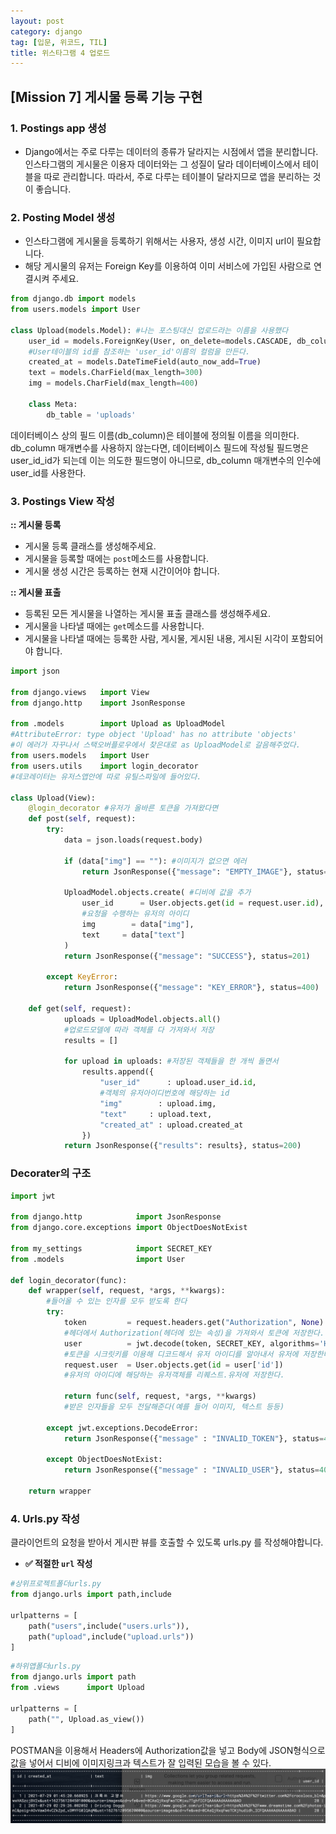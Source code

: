 ```yaml
---
layout: post
category: django
tag: [입문, 위코드, TIL]
title: 위스타그램 4 업로드
---
```


## [Mission 7] 게시물 등록 기능 구현

### 1. Postings app 생성

- Django에서는 주로 다루는 데이터의 종류가 달라지는 시점에서 앱을 분리합니다. 인스타그램의 게시물은 이용자 데이터와는 그 성질이 달라 데이터베이스에서 테이블을 따로 관리합니다. 따라서, 주로 다루는 테이블이 달라지므로 앱을 분리하는 것이 좋습니다.

### 2. Posting Model 생성

- 인스타그램에 게시물을 등록하기 위해서는 사용자, 생성 시간, 이미지 url이 필요합니다.
- 해당 게시물의 유저는 Foreign Key를 이용하여 이미 서비스에 가입된 사람으로 연결시켜 주세요.

```python
from django.db import models
from users.models import User

class Upload(models.Model): #나는 포스팅대신 업로드라는 이름을 사용했다
    user_id = models.ForeignKey(User, on_delete=models.CASCADE, db_column='user_id')
    #User테이블의 id를 참조하는 'user_id'이름의 컬럼을 만든다.
    created_at = models.DateTimeField(auto_now_add=True)
    text = models.CharField(max_length=300)
    img = models.CharField(max_length=400)
    
    class Meta:
        db_table = 'uploads'
```

데이터베이스 상의 필드 이름(db_column)은 테이블에 정의될 이름을 의미한다.
db_column 매개변수를 사용하지 않는다면, 데이터베이스 필드에 작성될 필드명은 user_id_id가 되는데 이는 의도한 필드명이 아니므로, db_column 매개변수의 인수에 user_id를 사용한다.

### 3. Postings View 작성

**:: 게시물 등록**

- 게시물 등록 클래스를 생성해주세요.
- 게시물을 등록할 때에는 `post`메소드를 사용합니다.
- 게시물 생성 시간은 등록하는 현재 시간이어야 합니다.

**:: 게시물 표출**

- 등록된 모든 게시물을 나열하는 게시물 표출 클래스를 생성해주세요.
- 게시물을 나타낼 때에는 `get`메소드를 사용합니다.
- 게시물을 나타낼 때에는 등록한 사람, 게시물, 게시된 내용, 게시된 시각이 포함되어야 합니다.

```python
import json

from django.views   import View
from django.http    import JsonResponse

from .models        import Upload as UploadModel 
#AttributeError: type object 'Upload' has no attribute 'objects'
#이 에러가 자꾸나서 스택오버플로우에서 찾은대로 as UploadModel로 갈음해주었다.
from users.models   import User
from users.utils    import login_decorator
#데코레이터는 유저스앱안에 따로 유틸스파일에 들어있다.

class Upload(View):
    @login_decorator #유저가 올바른 토큰을 가져왔다면
    def post(self, request):
        try:
            data = json.loads(request.body)

            if (data["img"] == ""): #이미지가 없으면 에러
                return JsonResponse({"message": "EMPTY_IMAGE"}, status=400)

            UploadModel.objects.create( #디비에 값을 추가
                user_id      = User.objects.get(id = request.user.id),
                #요청을 수행하는 유저의 아이디 
                img        = data["img"],
                text     = data["text"]
            )
            return JsonResponse({"message": "SUCCESS"}, status=201)

        except KeyError:
            return JsonResponse({"message": "KEY_ERROR"}, status=400)

    def get(self, request):
            uploads = UploadModel.objects.all()
            #업로드모델에 따라 객체를 다 가져와서 저장
            results = []

            for upload in uploads: #저장된 객체들을 한 개씩 돌면서
                results.append({
                    "user_id"      : upload.user_id.id,
                    #객체의 유저아이디번호에 해당하는 id
                    "img"        : upload.img,
                    "text"     : upload.text,
                    "created_at" : upload.created_at
                })
            return JsonResponse({"results": results}, status=200)
```

### Decorater의 구조

```python
import jwt

from django.http            import JsonResponse
from django.core.exceptions import ObjectDoesNotExist

from my_settings            import SECRET_KEY
from .models                import User

def login_decorator(func):
    def wrapper(self, request, *args, **kwargs):
        #들어올 수 있는 인자를 모두 받도록 한다
        try:
            token         = request.headers.get("Authorization", None)
            #헤더에서 Authorization(헤더에 있는 속성)을 가져와서 토큰에 저장한다.
            user          = jwt.decode(token, SECRET_KEY, algorithms='HS256')
            #토큰을 시크릿키를 이용해 디코드해서 유저 아이디를 알아내서 유저에 저장한다.
            request.user  = User.objects.get(id = user['id'])
            #유저의 아이디에 해당하는 유저객체를 리퀘스트.유저에 저장한다.

            return func(self, request, *args, **kwargs)
            #받은 인자들을 모두 전달해준다(예를 들어 이미지, 텍스트 등등)

        except jwt.exceptions.DecodeError:
            return JsonResponse({"message" : "INVALID_TOKEN"}, status=400)

        except ObjectDoesNotExist:
            return JsonResponse({"message" : "INVALID_USER"}, status=400)

    return wrapper
```


### 4. Urls.py 작성

클라이언트의 요청을 받아서 게시판 뷰를 호출할 수 있도록 urls.py 를 작성해야합니다.

- **✅ 적절한 `url` 작성**

```python
#상위프로젝트폴더urls.py
from django.urls import path,include

urlpatterns = [
    path("users",include("users.urls")),
    path("upload",include("upload.urls"))
]
```
```python
#하위앱폴더urls.py
from django.urls import path
from .views      import Upload

urlpatterns = [
    path("", Upload.as_view())
]
```
POSTMAN을 이용해서 Headers에 Authorization값을 넣고 Body에 JSON형식으로 값을 넣어서 디비에 이미지링크과 텍스트가 잘 입력된 모습을 볼 수 있다.
![업로드](/public/img/upload.png)